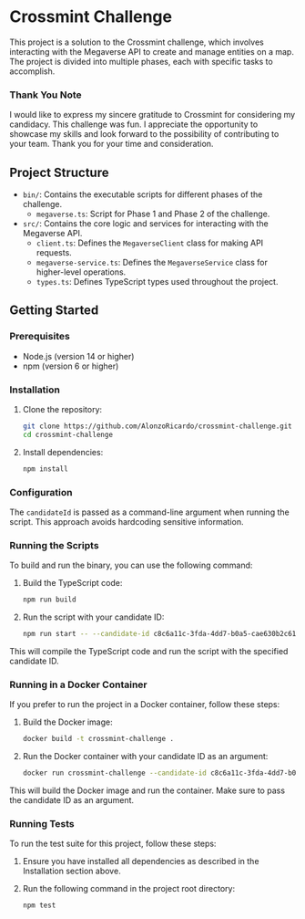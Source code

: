 # Crossmint Challenge

This project is a solution to the Crossmint challenge, which involves interacting with the Megaverse API to create and manage entities on a map. The project is divided into multiple phases, each with specific tasks to accomplish.

### Thank You Note

I would like to express my sincere gratitude to Crossmint for considering my candidacy. This challenge was fun. I appreciate the opportunity to showcase my skills and look forward to the possibility of contributing to your team. Thank you for your time and consideration.

## Project Structure

- `bin/`: Contains the executable scripts for different phases of the challenge.
  - `megaverse.ts`: Script for Phase 1 and Phase 2 of the challenge.
- `src/`: Contains the core logic and services for interacting with the Megaverse API.
  - `client.ts`: Defines the `MegaverseClient` class for making API requests.
  - `megaverse-service.ts`: Defines the `MegaverseService` class for higher-level operations.
  - `types.ts`: Defines TypeScript types used throughout the project.

## Getting Started

### Prerequisites

- Node.js (version 14 or higher)
- npm (version 6 or higher)

### Installation

1. Clone the repository:
   ```sh
   git clone https://github.com/AlonzoRicardo/crossmint-challenge.git
   cd crossmint-challenge
   ```

2. Install dependencies:
   ```sh
   npm install
   ```

### Configuration

The `candidateId` is passed as a command-line argument when running the script. This approach avoids hardcoding sensitive information.

### Running the Scripts

To build and run the binary, you can use the following command:

1. Build the TypeScript code:
   ```sh
   npm run build
   ```

2. Run the script with your candidate ID:
   ```sh
   npm run start -- --candidate-id c8c6a11c-3fda-4dd7-b0a5-cae630b2c613
   ```

This will compile the TypeScript code and run the script with the specified candidate ID.

### Running in a Docker Container

If you prefer to run the project in a Docker container, follow these steps:

1. Build the Docker image:
   ```sh
   docker build -t crossmint-challenge .
   ```

2. Run the Docker container with your candidate ID as an argument:
   ```sh
   docker run crossmint-challenge --candidate-id c8c6a11c-3fda-4dd7-b0a5-cae630b2c613
   ```

This will build the Docker image and run the container. Make sure to pass the candidate ID as an argument.

### Running Tests

To run the test suite for this project, follow these steps:

1. Ensure you have installed all dependencies as described in the Installation section above.

2. Run the following command in the project root directory:
   ```sh
   npm test
   ```

